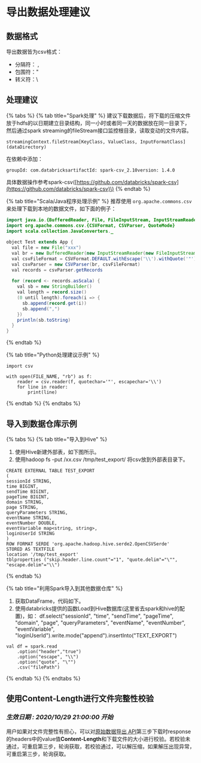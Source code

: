 # 导出数据处理建议

## 数据格式

导出数据皆为csv格式：

* 分隔符： ,
* 包围符："
* 转义符：\

## 处理建议

{% tabs %}
{% tab title="Spark处理" %}
建议下载数据后，将下载的压缩文件放于hdfs的以日期建立目录结构，同一小时或者同一天的数据放在同一目录下，然后通过spark streaming的fileStream接口监控根目录，读取变动的文件内容。

```text
streamingContext.fileStream[KeyClass, ValueClass, InputFormatClass](dataDirectory)
```

在依赖中添加：

```text
groupId: com.databricksartifactId: spark-csv_2.10version: 1.4.0
```

具体数据操作参考spark-csv\([https://github.com/databricks/spark-csv](https://github.com/databricks/spark-csv)\)
{% endtab %}

{% tab title="Scala/Java程序处理示例" %}
推荐使用 `org.apache.commons.csv` 来处理下载到本地的数据文件，如下面的例子：

```java
import java.io.{BufferedReader, File, FileInputStream, InputStreamReader}
import org.apache.commons.csv.{CSVFormat, CSVParser, QuoteMode}
import scala.collection.JavaConverters._
​
object Test extends App {
  val file = new File("xxx")
  val br = new BufferedReader(new InputStreamReader(new FileInputStream(file)))
  val csvFileFormat = CSVFormat.DEFAULT.withEscape('\\').withQuote('"')
  val csvParser = new CSVParser(br, csvFileFormat)
  val records = csvParser.getRecords
​
  for (record <- records.asScala) {
    val sb = new StringBuilder()
    val length = record.size()
    (0 until length).foreach(i => {
      sb.append(record.get(i))
      sb.append(",")
    })
    println(sb.toString)
  }
}
```
{% endtab %}

{% tab title="Python处理建议示例" %}
```text
import csv
​
with open(FILE_NAME, "rb") as f:
    reader = csv.reader(f, quotechar='"', escapechar='\\')
    for line in reader:
        print(line)
```
{% endtab %}
{% endtabs %}

## 导入到数据仓库示例

{% tabs %}
{% tab title="导入到Hive" %}
1. 使用Hive新建外部表，如下图所示。
2. 使用hadoop fs -put /xx.csv /tmp/test\_export/ 将csv放到外部表目录下。

```text
CREATE EXTERNAL TABLE TEST_EXPORT
(
sessionId STRING,
time BIGINT,
sendTime BIGINT,
pageTime BIGINT,
domain STRING,
page STRING,
queryParameters STRING,
eventName STRING,
eventNumber DOUBLE,
eventVariable map<string, string>,
loginUserId STRING
)
ROW FORMAT SERDE 'org.apache.hadoop.hive.serde2.OpenCSVSerde'
STORED AS TEXTFILE
location '/tmp/test_export'
tblproperties ("skip.header.line.count"="1", "quote.delim"="\"", "escape.delim"="\\")
```
{% endtab %}

{% tab title="利用Spark导入到其他数据仓库" %}
1. 获取DataFrame，代码如下。
2. 使用databricks提供的函数Load到Hive数据库\(这里省去spark和hive的配置\)，如： df.select\("sessionId", "time", "sendTime", "pageTime", "domain", "page", "queryParameters", "eventName", "eventNumber", "eventVariable", "loginUserId"\).write.mode\("append"\).insertInto\("TEXT\_EXPORT"\)

```text
val df = spark.read
    .option("header","true")
    .option("escape", "\\")
    .option("quote", "\"")
    .csv("filePath")
```
{% endtab %}
{% endtabs %}

## **使用Content-Length进行文件完整性校验**  <a id="md-5-jin-hang-wen-jian-wan-zheng-xing-xiao-yan"></a>

### _**生效日期 : 2020/10/29 21:00:00 开始**_

用户如果对文件完整性有担心，可以对[原始数据导出 API](./)第三步下载时response的headers中的value值**Content-Length**和下载文件的大小进行校验。若校验未通过，可重启第三步，轮询获取，若校验通过，可以解压缩，如果解压出现异常，可重启第三步，轮询获取。

